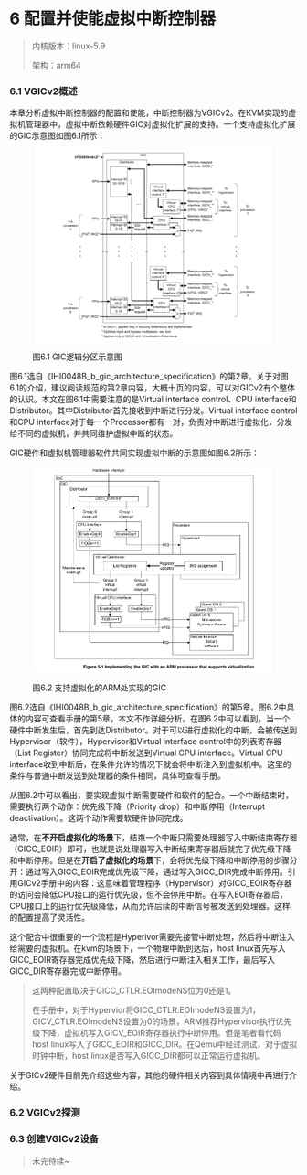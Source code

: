 # 6 配置并使能虚拟中断控制器

> 内核版本：linux-5.9
>
> 架构：arm64

### 6.1 VGICv2概述

本章分析虚拟中断控制器的配置和使能，中断控制器为VGICv2。在KVM实现的虚拟机管理器中，虚拟中断依赖硬件GIC对虚拟化扩展的支持。一个支持虚拟化扩展的GIC示意图如图6.1所示：

<figure><img src=".gitbook/assets/image (2).png" alt=""><figcaption><p>图6.1 GIC逻辑分区示意图</p></figcaption></figure>

图6.1选自《IHI0048B\_b\_gic\_architecture\_specification》的第2章。关于对图6.1的介绍，建议阅读规范的第2章内容，大概十页的内容，可以对GICv2有个整体的认识。本文在图6.1中需要注意的是Virtual interface control、CPU interface和Distributor。其中Distributor首先接收到中断进行分发。Virtual interface control和CPU interface对于每一个Processor都有一对，负责对中断进行虚拟化，分发给不同的虚拟机，并共同维护虚拟中断的状态。

GIC硬件和虚拟机管理器软件共同实现虚拟中断的示意图如图6.2所示：

<figure><img src=".gitbook/assets/image (4).png" alt=""><figcaption><p>图6.2 支持虚拟化的ARM处实现的GIC</p></figcaption></figure>

图6.2选自《IHI0048B\_b\_gic\_architecture\_specification》的第5章。图6.2中具体的内容可查看手册的第5章，本文不作详细分析。在图6.2中可以看到，当一个硬件中断发生后，首先到达Distributor。对于可以进行虚拟化的中断，会被传送到Hypervisor（软件），Hypervisor和Virtual interface control中的列表寄存器（List Register）协同完成将中断发送到Virtual CPU interface。Virtual CPU interface收到中断后，在条件允许的情况下就会将中断注入到虚拟机中。这里的条件与普通中断发送到处理器的条件相同，具体可查看手册。

从图6.2中可以看出，要实现虚拟中断需要硬件和软件的配合。一个中断结束时，需要执行两个动作：优先级下降（Priority drop）和中断停用（Interrupt deactivation）。这两个动作需要软硬件协同完成。

通常，在**不开启虚拟化的场景**下，结束一个中断只需要处理器写入中断结束寄存器（GICC\_EOIR）即可，也就是说处理器写入中断结束寄存器后就完了优先级下降和中断停用。但是在**开启了虚拟化的场景**下，会将优先级下降和中断停用的步骤分开：通过写入GICC\_EOIR完成优先级下降，通过写入GICC\_DIR完成中断停用。引用GICv2手册中的内容：这意味着管理程序（Hypervisor）对GICC\_EOIR寄存器的访问会降低CPU接口的运行优先级，但不会停用中断。在写入EOI寄存器后，CPU接口上的运行优先级降低，从而允许后续的中断信号被发送到处理器。这样的配置提高了灵活性。

这个配合中很重要的一个流程是Hyperivor需要先接管中断处理，然后将中断注入给需要的虚拟机。在kvm的场景下，一个物理中断到达后，host linux首先写入GICC\_EOIR寄存器完成优先级下降，然后进行中断注入相关工作，最后写入GICC\_DIR寄存器完成中断停用。

> 这两种配置取决于GICC\_CTLR.EOImodeNS位为0还是1。
>
> 在手册中，对于Hypervior将GICC\_CTLR.EOImodeNS设置为1，GICV\_CTLR.EOImodeNS设置为0的场景，ARM推荐Hypervisor执行优先级下降，虚拟机写入GICV\_EOIR寄存器执行中断停用。但是笔者看代码host linux写入了GICC\_EOIR和GICC\_DIR。在Qemu中经过测试，对于虚拟时钟中断，host linux是否写入GICC\_DIR都可以正常运行虚拟机。

关于GICv2硬件目前先介绍这些内容，其他的硬件相关内容到具体情境中再进行介绍。

### 6.2 VGICv2探测

### 6.3 创建VGICv2设备

> 未完待续\~

